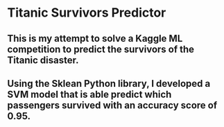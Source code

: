 # Titanic Survivors Predictor

## This is my attempt to solve a Kaggle ML competition to predict the survivors of the Titanic disaster. 

## Using the Sklean Python library, I developed a SVM model that is able predict which passengers survived with an accuracy score of 0.95.